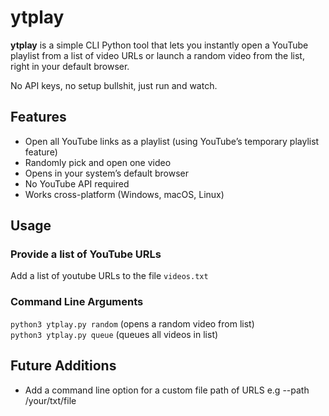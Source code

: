 # ytplay

**ytplay** is a simple CLI Python tool that lets you instantly open a YouTube playlist from a list of video URLs or launch a random video from the list, right in your default browser.

No API keys, no setup bullshit, just run and watch.

## Features

- Open all YouTube links as a playlist (using YouTube’s temporary playlist feature)
- Randomly pick and open one video
- Opens in your system’s default browser
- No YouTube API required
- Works cross-platform (Windows, macOS, Linux)

## Usage

### Provide a list of YouTube URLs
Add a list of youtube URLs to the file `videos.txt`


### Command Line Arguments

```python3 ytplay.py random``` (opens a random video from list)  
```python3 ytplay.py queue``` (queues all videos in list)

## Future Additions
- Add a command line option for a custom file path of URLS e.g --path /your/txt/file

